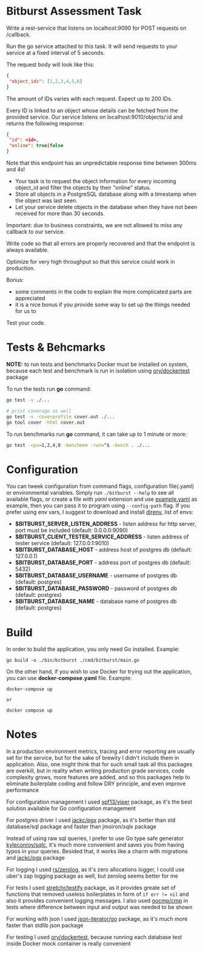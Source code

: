 # Bitburst Assessment Task

Write a rest-service that listens on localhost:9090 for POST requests on /callback.

Run the go service attached to this task. It will send requests to your service at a fixed interval of 5 seconds.

The request body will look like this:

```json
{
 "object_ids": [1,2,3,4,5,6]
}
```

The amount of IDs varies with each request. Expect up to 200 IDs.

Every ID is linked to an object whose details can be fetched from the provided
service. Our service listens on localhost:9010/objects/:id and returns the
following response:

```json
{
 "id": <id>,
 "online": true|false
}
```

Note that this endpoint has an unpredictable response time between 300ms and 4s!
* Your task is to request the object information for every incoming object_id and filter the objects by their "online" status.
* Store all objects in a PostgreSQL database along with a timestamp when the object was last seen.
* Let your service delete objects in the database when they have not been received for more than 30 seconds.

Important: due to business constraints, we are not allowed to miss any callback to our service.

Write code so that all errors are properly recovered and that the endpoint is always available.

Optimize for very high throughput so that this service could work in production.

Bonus:
* some comments in the code to explain the more complicated parts are appreciated
* it is a nice bonus if you provide some way to set up the things needed for us to

Test your code.

# Tests & Behcmarks

**NOTE:** to run tests and benchmarks Docker must be installed on system, because each test and benchmark is run in isolation using [ory/dockertest]("https://github.com/ory/dockertest") package

To run the tests run **go** command:
```bash
go test -v ./...

# print coverage as well
go test -v -coverprofile cover.out ./...
go tool cover -html cover.out
```

To run benchmarks run **go** command, it can take up to 1 minute or more:
```bash
go test -cpu=1,2,4,8 -benchmem -run=^$ -bench . ./...
```

# Configuration

You can tweek configuration from command flags, configuration file(.yaml) or environmental variables. Simply run `./bitburst --help` to see all available flags, or create a file with _yaml_ extension and use [example.yaml](config/example.yaml) as example, then you can pass it to program using `--config-path` flag. If you prefer using env vars, I suggest to download and install [direnv]("https://direnv.net"), list of envs:

* **$BITBURST_SERVER_LISTEN_ADDRESS** - listen address for http server, port must be included (default: 0.0.0.0:9090)
* **$BITBURST_CLIENT_TESTER_SERVICE_ADDRESS** - listen address of tester service (default: 127.0.0.1:9010)
* **$BITBURST_DATABASE_HOST** - address host of postgres db (default: 127.0.0.1)
* **$BITBURST_DATABASE_PORT** - address port of postgres db (default: 5432)
* **$BITBURST_DATABASE_USERNAME** - username of postgres db (default: postgres)
* **$BITBURST_DATABASE_PASSWORD** - password of postgres db (default: postgres)
* **$BITBURST_DATABASE_NAME** - database name of postgres db (default: postgres)

# Build

In order to build the application, you only need Go installed. Example:
```
go build -o ./bin/bitburst ./cmd/bitburst/main.go
```


On the other hand, if you wish to use Docker for trying out the application, you can use **docker-compose.yaml** file. Example:
```
docker-compose up

or

docker compose up
```

# Notes

In a production environment metrics, tracing and error reporting are usually set for the service, but for the sake of brewity I didn't include them in application. Also, one might think that for such small task all this packages are overkill, but in reality when writing production grade services, code complexity grows, more features are added, and so this packages help to eliminate boilerplate coding and follow DRY principle, and even improve performance

For configuration management I used [spf13/viper]("https://github.com/spf13/viper") package, as it's the best solution available for Go configuration management

For postgres driver I used [jackc/pgx]("https://github.com/jackc/pgx") package, as it's better than std database/sql package and faster than jmoiron/sqlx package

Instead of using raw sql queries, I prefer to use Go type safe generator [kyleconroy/sqlc]("https://github.com/kyleconroy/sqlc"), it's much more convenient and saves you from having typos in your queries. Besided that, it works like a charm with migrations and [jackc/pgx]("https://github.com/jackc/pgx") package

For logging I used [rs/zerolog]("https://github.com/rs/zerolog"), as it's zero allocations logger, I could use uber's zap logging package as well, but zerolog seems better for me

For tests I used [stretchr/testify]("https://github.com/stretchr/testify") package, as it provides greate set of functions that removed useless boilerplates in form of `if err != nil` and also it provides convenient logging messages. I also used [gocmp/cmp]("https://github.com/google/go-cmp") in tests where difference between input and output was needed to be shown

For working with json I used [json-iterator/go]("github.com/json-iterator/go") package, as it's much more faster than stdlib json package

For testing I used [ory/dockertest]("https://github.com/ory/dockertest"), because running each database test inside Docker mock container is really convenient